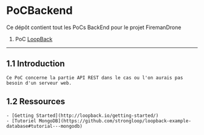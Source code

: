 # PoCBackend
Ce dépôt contient tout les PoCs BackEnd pour le projet FiremanDrone

1. PoC [LoopBack](http://loopback.io/)
---
1.1 Introduction
---
    Ce PoC concerne la partie API REST dans le cas ou l'on aurais pas besoin d'un serveur web.
    
1.2 Ressources
---
    - [Getting Started](http://loopback.io/getting-started/) 
    - [Tutoriel MongoDB](https://github.com/strongloop/loopback-example-database#tutorial---mongodb) 
    